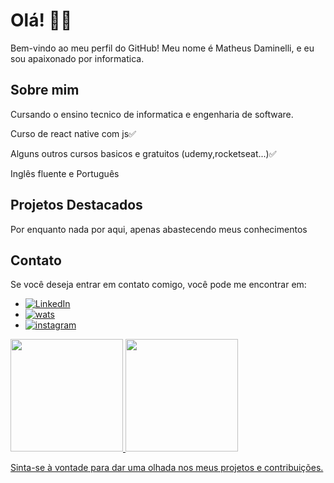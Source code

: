 # Olá! 👋👋

Bem-vindo ao meu perfil do GitHub! Meu nome é Matheus Daminelli, e eu sou apaixonado por informatica.

## Sobre mim

Cursando o ensino tecnico de informatica e engenharia de software.

Curso de react native com js✅

Alguns outros cursos basicos e gratuitos (udemy,rocketseat...)✅

Inglês fluente e Português
## Projetos Destacados

Por enquanto nada por aqui, apenas abastecendo meus conhecimentos

## Contato

Se você deseja entrar em contato comigo, você pode me encontrar em:

- [![LinkedIn](https://img.shields.io/badge/LinkedIn-0077B5?style=for-the-badge&logo=linkedin&logoColor=white)](https://www.linkedin.com/in/matheus-augusto-daminelli-2b2088286)
- [![wats](https://img.shields.io/badge/WhatsApp-25D366?style=for-the-badge&logo=whatsapp&logoColor=white)]( https://wa.me/48991280208)
- [![instagram](https://img.shields.io/badge/Instagram-E4405F?style=for-the-badge&logo=instagram&logoColor=white)](https://www.instagram.com/matheus_a._daminelli/)


<div>
  <a href="https://github.com/daminellis">
  <img  height="180em" src="https://github-readme-stats.vercel.app/api/top-langs/?username=daminellis&layout=compact&theme=dracula&show_icons=true" />
  <img loading="lazy" height="180em" src="https://github-readme-stats.vercel.app/api?username=daminellis&show_icons=true&theme=dracula&include_all_commits=true&count_private=true"/>
</div>

Sinta-se à vontade para dar uma olhada nos meus projetos e contribuições.

